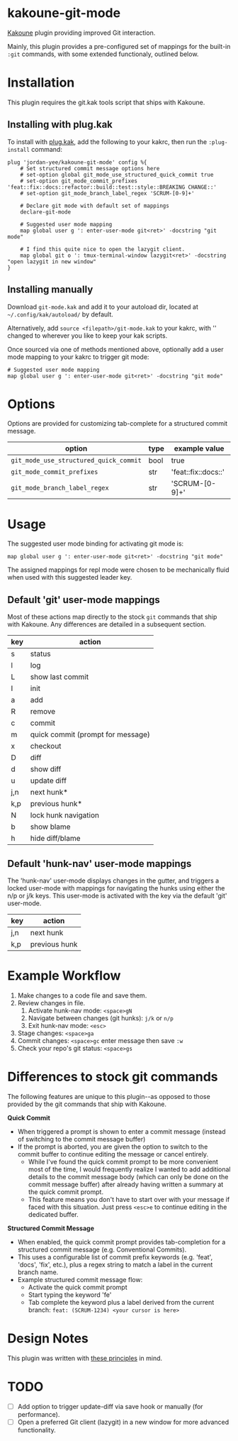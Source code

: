 # kakoune-git-mode
[Kakoune](http://kakoune.org) plugin providing improved Git interaction.

Mainly, this plugin provides a pre-configured set of mappings for the built-in
`:git` commands, with some extended functionaly, outlined below.

# Installation
This plugin requires the git.kak tools script that ships with Kakoune.

## Installing with plug.kak
To install with [plug.kak](https://github.com/andreyorst/plug.kak), add the
following to your kakrc, then run the `:plug-install` command:
```
plug 'jordan-yee/kakoune-git-mode' config %{
    # Set structured commit message options here
    # set-option global git_mode_use_structured_quick_commit true
    # set-option git_mode_commit_prefixes 'feat::fix::docs::refactor::build::test::style::BREAKING CHANGE::'
    # set-option git_mode_branch_label_regex 'SCRUM-[0-9]+'

    # Declare git mode with default set of mappings
    declare-git-mode

    # Suggested user mode mapping
    map global user g ': enter-user-mode git<ret>' -docstring "git mode"

    # I find this quite nice to open the lazygit client.
    map global git o ': tmux-terminal-window lazygit<ret>' -docstring "open lazygit in new window"
}
```

## Installing manually
Download `git-mode.kak` and add it to your autoload dir, located at
`~/.config/kak/autoload/` by default.

Alternatively, add `source <filepath>/git-mode.kak` to your kakrc, with
'<filepath>' changed to wherever you like to keep your kak scripts.

Once sourced via one of methods mentioned above, optionally add a user mode
mapping to your kakrc to trigger git mode:
```
# Suggested user mode mapping
map global user g ': enter-user-mode git<ret>' -docstring "git mode"
```

# Options
Options are provided for customizing tab-complete for a structured commit message.

| option                                 | type | example value       |
| -------------------------------------- | ---- | ------------------- |
| `git_mode_use_structured_quick_commit` | bool | true                |
| `git_mode_commit_prefixes`             | str  | 'feat::fix::docs::' |
| `git_mode_branch_label_regex`          | str  | 'SCRUM-[0-9]+'      |

# Usage
The suggested user mode binding for activating git mode is:
```
map global user g ': enter-user-mode git<ret>' -docstring "git mode"
```
The assigned mappings for repl mode were chosen to be mechanically fluid when
used with this suggested leader key.

## Default 'git' user-mode mappings
Most of these actions map directly to the stock `git` commands that ship with
Kakoune. Any differences are detailed in a subsequent section.

| key     | action                            |
| ------- | --------------------------------- |
| s       | status                            |
| l       | log                               |
| L       | show last commit                  |
| I       | init                              |
| a       | add                               |
| R       | remove                            |
| c       | commit                            |
| m       | quick commit (prompt for message) |
| x       | checkout                          |
| D       | diff                              |
| d       | show diff                         |
| u       | update diff                       |
| j,n     | next hunk*                        |
| k,p     | previous hunk*                    |
| N       | lock hunk navigation              |
| b       | show blame                        |
| h       | hide diff/blame                   |

## Default 'hunk-nav' user-mode mappings
The 'hunk-nav' user-mode displays changes in the gutter, and triggers a locked
user-mode with mappings for navigating the hunks using either the n/p or j/k keys.
This user-mode is activated with the <N> key via the default 'git' user-mode.

| key | action        |
| --- | ------------- |
| j,n | next hunk     |
| k,p | previous hunk |

# Example Workflow

1. Make changes to a code file and save them.
2. Review changes in file.
   1. Activate hunk-nav mode: `<space>gN`
   3. Navigate between changes (git hunks): `j/k` or `n/p`
   4. Exit hunk-nav mode: `<esc>`
3. Stage changes: `<space>ga`
4. Commit changes: `<space>gc`<space> enter message then save `:w`
5. Check your repo's git status: `<space>gs`

# Differences to stock git commands
The following features are unique to this plugin--as opposed to those provided
by the git commands that ship with Kakoune.

**Quick Commit**
- When triggered a prompt is shown to enter a commit message
  (instead of switching to the commit message buffer)
- If the prompt is aborted, you are given the option to switch to the commit
  buffer to continue editing the message or cancel entirely.
  - While I've found the quick commit prompt to be more convenient most of the
    time, I would frequently realize I wanted to add additional details to the
    commit message body (which can only be done on the commit message buffer)
    after already having written a summary at the quick commit prompt.
  - This feature means you don't have to start over with your message if faced
    with this situation. Just press `<esc>e` to continue editing in the
    dedicated buffer.

**Structured Commit Message**
- When enabled, the quick commit prompt provides tab-completion for a
  structured commit message (e.g. Conventional Commits).
- This uses a configurable list of commit prefix keywords (e.g. 'feat', 'docs',
  'fix', etc.), plus a regex string to match a label in the current branch name.
- Example structured commit message flow:
  - Activate the quick commit prompt
  - Start typing the keyword 'fe'
  - Tab complete the keyword plus a label derived from the current branch:
    `feat: (SCRUM-1234) <your cursor is here>`

# Design Notes
This plugin was written with [these principles](https://github.com/jordan-yee/principles/blob/master/kakoune-plugins.md) in mind.

# TODO
- [ ] Add option to trigger update-diff via save hook or manually (for performance).
- [ ] Open a preferred Git client (lazygit) in a new window for more advanced functionality.
